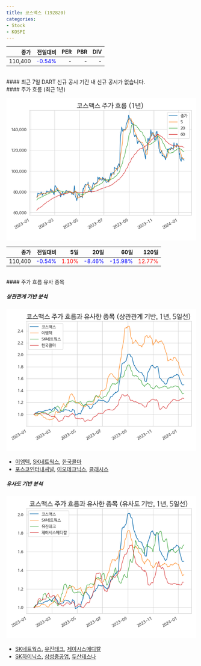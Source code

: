 ```yaml
---
title: 코스맥스 (192820)
categories:
- Stock
- KOSPI
---
```


|종가|전일대비|PER|PBR|DIV|
|---:|-------:|--:|--:|--:|
|110,400|<span style="color: blue">-0.54%</span>|-|-|-|

<!-- more -->

<br>
#### 최근 7일 DART 신규 공시
기간 내 신규 공시가 없습니다.

<br>
#### 주가 흐름 (최근 1년)

![192820](/assets/images/stock/192820.png)

|종가|전일대비|5일|20일|60일|120일|
|---:|-------:|--:|---:|---:|----:|
|110,400|<span style="color: blue">-0.54%</span>|<span style="color: red">1.10%</span>|<span style="color: blue">-8.46%</span>|<span style="color: blue">-15.98%</span>|<span style="color: red">12.77%</span>|

<br>
#### 주가 흐름 유사 종목

##### 상관관계 기반 분석

![192820](/assets/images/stock/192820_corr.png)
- [이엠텍](/091120/), [SK네트웍스](/001740/), [한국콜마](/161890/)
- [포스코인터내셔널](/047050/), [이오테크닉스](/039030/), [클래시스](/214150/)

##### 유사도 기반 분석

![192820](/assets/images/stock/192820_sim.png)
- [SK네트웍스](/001740/), [유진테크](/084370/), [제이시스메디칼](/287410/)
- [SK하이닉스](/000660/), [삼성중공업](/010140/), [두산테스나](/131970/)